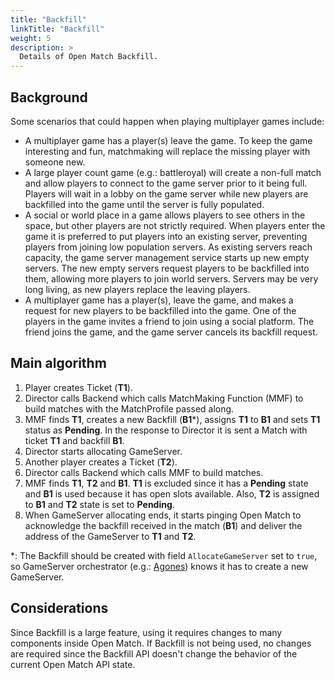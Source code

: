 ```yaml
---
title: "Backfill"
linkTitle: "Backfill"
weight: 5
description: >
  Details of Open Match Backfill.
---
```


## Background

Some scenarios that could happen when playing multiplayer games include:

* A multiplayer game has a player(s) leave the game. To keep the game interesting and fun, matchmaking will replace the missing player with someone new.
* A large player count game (e.g.: battleroyal) will create a non-full match and allow players to connect to the game server prior to it being full. Players will wait in a lobby on the game server while new players are backfilled into the game until the server is fully populated.
* A social or world place in a game allows players to see others in the space, but other players are not strictly required. When players enter the game it is preferred to put players into an existing server, preventing players from joining low population servers. As existing servers reach capacity, the game server management service starts up new empty servers. The new empty servers request players to be backfilled into them, allowing more players to join world servers. Servers may be very long living, as new players replace the leaving players.
* A multiplayer game has a player(s), leave the game, and makes a request for new players to be backfilled into the game. One of the players in the game invites a friend to join using a social platform. The friend joins the game, and the game server cancels its backfill request.

## Main algorithm

1. Player creates Ticket (__T1__).
2. Director calls Backend which calls MatchMaking Function (MMF) to build matches with the MatchProfile passed along. 
3. MMF finds __T1__, creates a new Backfill (__B1__*), assigns __T1__ to __B1__ and sets __T1__ status as __Pending__. In the response to Director it is sent a Match with ticket __T1__ and backfill __B1__.
4. Director starts allocating GameServer.
5. Another player creates a Ticket (__T2__).
6. Director calls Backend which calls MMF to build matches.
7. MMF finds __T1__, __T2__ and __B1__. __T1__ is excluded since it has a __Pending__ state and __B1__ is used because it has open slots available. Also, __T2__ is assigned to __B1__ and __T2__ state is set to __Pending__.
8. When GameServer allocating ends, it starts pinging Open Match to acknowledge the backfill received in the match (__B1__) and deliver the address of the GameServer to __T1__ and __T2__.

*: The Backfill should be created with field `AllocateGameServer` set to `true`, so GameServer orchestrator (e.g.: [Agones](https://agones.dev/site/)) knows it has to create a new GameServer.

## Considerations

Since Backfill is a large feature, using it requires changes to many components inside Open Match.
If Backfill is not being used, no changes are required since the Backfill API doesn't change 
the behavior of the current Open Match API state.

